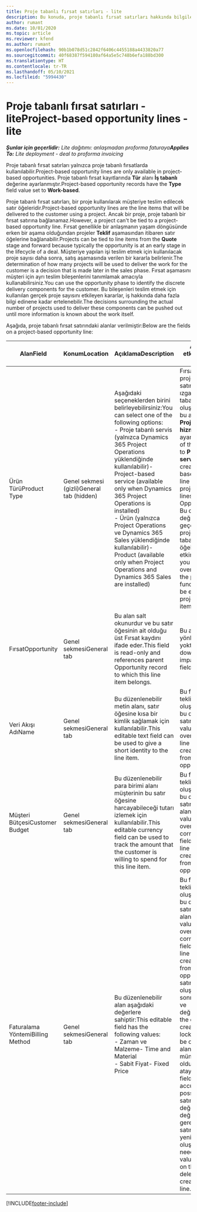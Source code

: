 ```yaml
---
title: Proje tabanlı fırsat satırları - lite
description: Bu konuda, proje tabanlı fırsat satırları hakkında bilgiler sağlanmaktadır. (Pro)
author: rumant
ms.date: 10/01/2020
ms.topic: article
ms.reviewer: kfend
ms.author: rumant
ms.openlocfilehash: 90b1b078d51c2842f6406c4455188a4433820a77
ms.sourcegitcommit: 40f68387f594180af64a5e5c748b6efa188bd300
ms.translationtype: HT
ms.contentlocale: tr-TR
ms.lasthandoff: 05/10/2021
ms.locfileid: "5994430"
---
```

# <a name="project-based-opportunity-lines---lite"></a><span data-ttu-id="d8bff-104">Proje tabanlı fırsat satırları - lite</span><span class="sxs-lookup"><span data-stu-id="d8bff-104">Project-based opportunity lines - lite</span></span>

<span data-ttu-id="d8bff-105">_**Şunlar için geçerlidir:** Lite dağıtımı: anlaşmadan proforma faturaya_</span><span class="sxs-lookup"><span data-stu-id="d8bff-105">_**Applies To:** Lite deployment - deal to proforma invoicing_</span></span>

<span data-ttu-id="d8bff-106">Proje tabanlı fırsat satırları yalnızca proje tabanlı fırsatlarda kullanılabilir.</span><span class="sxs-lookup"><span data-stu-id="d8bff-106">Project-based opportunity lines are only available in project-based opportunities.</span></span> <span data-ttu-id="d8bff-107">Proje tabanlı fırsat kayıtlarında **Tür** alanı **İş tabanlı** değerine ayarlanmıştır.</span><span class="sxs-lookup"><span data-stu-id="d8bff-107">Project-based opportunity records have the **Type** field value set to **Work-based**.</span></span>

<span data-ttu-id="d8bff-108">Proje tabanlı fırsat satırları, bir proje kullanılarak müşteriye teslim edilecek satır öğeleridir.</span><span class="sxs-lookup"><span data-stu-id="d8bff-108">Project-based opportunity lines are the line items that will be delivered to the customer using a project.</span></span> <span data-ttu-id="d8bff-109">Ancak bir proje, proje tabanlı bir fırsat satırına bağlanamaz.</span><span class="sxs-lookup"><span data-stu-id="d8bff-109">However, a project can't be tied to a project-based opportunity line.</span></span> <span data-ttu-id="d8bff-110">Fırsat genellikle bir anlaşmanın yaşam döngüsünde erken bir aşama olduğundan projeler **Teklif** aşamasından itibaren satır öğelerine bağlanabilir.</span><span class="sxs-lookup"><span data-stu-id="d8bff-110">Projects can be tied to line items from the **Quote** stage and forward because typically the opportunity is at an early stage in the lifecycle of a deal.</span></span> <span data-ttu-id="d8bff-111">Müşteriye yapılan işi teslim etmek için kullanılacak proje sayısı daha sonra, satış aşamasında verilen bir kararla belirlenir.</span><span class="sxs-lookup"><span data-stu-id="d8bff-111">The determination of how many projects will be used to deliver the work for the customer is a decision that is made later in the sales phase.</span></span> <span data-ttu-id="d8bff-112">Fırsat aşamasını müşteri için ayrı teslim bileşenlerini tanımlamak amacıyla kullanabilirsiniz.</span><span class="sxs-lookup"><span data-stu-id="d8bff-112">You can use the opportunity phase to identify the discrete delivery components for the customer.</span></span> <span data-ttu-id="d8bff-113">Bu bileşenleri teslim etmek için kullanılan gerçek proje sayısını etkileyen kararlar, iş hakkında daha fazla bilgi edinene kadar ertelenebilir.</span><span class="sxs-lookup"><span data-stu-id="d8bff-113">The decisions surrounding the actual number of projects used to deliver these components can be pushed out until more information is known about the work itself.</span></span>

<span data-ttu-id="d8bff-114">Aşağıda, proje tabanlı fırsat satırındaki alanlar verilmiştir:</span><span class="sxs-lookup"><span data-stu-id="d8bff-114">Below are the fields on a project-based opportunity line:</span></span>

| <span data-ttu-id="d8bff-115">**Alan**</span><span class="sxs-lookup"><span data-stu-id="d8bff-115">**Field**</span></span> | <span data-ttu-id="d8bff-116">**Konum**</span><span class="sxs-lookup"><span data-stu-id="d8bff-116">**Location**</span></span> | <span data-ttu-id="d8bff-117">**Açıklama**</span><span class="sxs-lookup"><span data-stu-id="d8bff-117">**Description**</span></span> | <span data-ttu-id="d8bff-118">**Aşağı yönlü etki**</span><span class="sxs-lookup"><span data-stu-id="d8bff-118">**Downstream impact**</span></span> |
| --- | --- | --- | --- |
| <span data-ttu-id="d8bff-119">Ürün Türü</span><span class="sxs-lookup"><span data-stu-id="d8bff-119">Product Type</span></span> | <span data-ttu-id="d8bff-120">Genel sekmesi (gizli)</span><span class="sxs-lookup"><span data-stu-id="d8bff-120">General tab (hidden)</span></span> | <span data-ttu-id="d8bff-121">Aşağıdaki seçeneklerden birini belirleyebilirsiniz:</span><span class="sxs-lookup"><span data-stu-id="d8bff-121">You can select one of the following options:</span></span></br><span data-ttu-id="d8bff-122">- Proje tabanlı servis (yalnızca Dynamics 365 Project Operations yüklendiğinde kullanılabilir)</span><span class="sxs-lookup"><span data-stu-id="d8bff-122">- Project-based service (available only when Dynamics 365 Project Operations is installed)</span></span></br><span data-ttu-id="d8bff-123">- Ürün (yalnızca Project Operations ve Dynamics 365 Sales yüklendiğinde kullanılabilir)</span><span class="sxs-lookup"><span data-stu-id="d8bff-123">- Product (available only when Project Operations and Dynamics 365 Sales are installed)</span></span> | <span data-ttu-id="d8bff-124">Fırsat üzerinde proje tabanlı satırlar ızgarasından proje tabanlı fırsat satırı oluşturduğunuzda bu alanın değeri **Proje tabanlı hizmet** olarak ayarlanır.</span><span class="sxs-lookup"><span data-stu-id="d8bff-124">The value of this field is set to **Project-based service** when you create a project-based opportunity line from the project-based lines grid on the Opportunity.</span></span> <br> <span data-ttu-id="d8bff-125">Bu değeri değiştirirseniz veya geçersiz kılarsanız proje işlevi, proje tabanlı satır öğelerinizde etkinleştirilmez.</span><span class="sxs-lookup"><span data-stu-id="d8bff-125">If you change or override this value, the project functionality won't be enabled on your project-based line items.</span></span> |
| <span data-ttu-id="d8bff-126">Fırsat</span><span class="sxs-lookup"><span data-stu-id="d8bff-126">Opportunity</span></span> | <span data-ttu-id="d8bff-127">Genel sekmesi</span><span class="sxs-lookup"><span data-stu-id="d8bff-127">General tab</span></span> | <span data-ttu-id="d8bff-128">Bu alan salt okunurdur ve bu satır öğesinin ait olduğu üst Fırsat kaydını ifade eder.</span><span class="sxs-lookup"><span data-stu-id="d8bff-128">This field is read-only and references parent Opportunity record to which this line item belongs.</span></span> | <span data-ttu-id="d8bff-129">Bu alanda aşağı yönlü etki yoktur.</span><span class="sxs-lookup"><span data-stu-id="d8bff-129">There is no downstream impact from this field.</span></span> |
| <span data-ttu-id="d8bff-130">Veri Akışı Adı</span><span class="sxs-lookup"><span data-stu-id="d8bff-130">Name</span></span> | <span data-ttu-id="d8bff-131">Genel sekmesi</span><span class="sxs-lookup"><span data-stu-id="d8bff-131">General tab</span></span> | <span data-ttu-id="d8bff-132">Bu düzenlenebilir metin alanı, satır öğesine kısa bir kimlik sağlamak için kullanılabilir.</span><span class="sxs-lookup"><span data-stu-id="d8bff-132">This editable text field can be used to give a short identity to the line item.</span></span> | <span data-ttu-id="d8bff-133">Bu fırsattan bir teklif oluşturduğunuzda bu değer teklif satırına taşınır.</span><span class="sxs-lookup"><span data-stu-id="d8bff-133">This value is carried over to the quote line when you create a quote from this opportunity.</span></span> |
| <span data-ttu-id="d8bff-134">Müşteri Bütçesi</span><span class="sxs-lookup"><span data-stu-id="d8bff-134">Customer Budget</span></span> | <span data-ttu-id="d8bff-135">Genel sekmesi</span><span class="sxs-lookup"><span data-stu-id="d8bff-135">General tab</span></span> | <span data-ttu-id="d8bff-136">Bu düzenlenebilir para birimi alanı müşterinin bu satır öğesine harcayabileceği tutarı izlemek için kullanılabilir.</span><span class="sxs-lookup"><span data-stu-id="d8bff-136">This editable currency field can be used to track the amount that the customer is willing to spend for this line item.</span></span> | <span data-ttu-id="d8bff-137">Bu fırsattan bir teklif oluşturduğunuzda bu değer teklif satırındaki ilgili alana taşınır.</span><span class="sxs-lookup"><span data-stu-id="d8bff-137">This value is carried over to the corresponding field on the quote line when you create a quote from this opportunity.</span></span> |
| <span data-ttu-id="d8bff-138">Faturalama Yöntemi</span><span class="sxs-lookup"><span data-stu-id="d8bff-138">Billing Method</span></span> | <span data-ttu-id="d8bff-139">Genel sekmesi</span><span class="sxs-lookup"><span data-stu-id="d8bff-139">General tab</span></span> | <span data-ttu-id="d8bff-140">Bu düzenlenebilir alan aşağıdaki değerlere sahiptir:</span><span class="sxs-lookup"><span data-stu-id="d8bff-140">This editable field has the following values:</span></span></br><span data-ttu-id="d8bff-141">- Zaman ve Malzeme</span><span class="sxs-lookup"><span data-stu-id="d8bff-141">- Time and Material</span></span></br><span data-ttu-id="d8bff-142">- Sabit Fiyat</span><span class="sxs-lookup"><span data-stu-id="d8bff-142">- Fixed Price</span></span> | <span data-ttu-id="d8bff-143">Bu fırsattan bir teklif oluşturduğunuzda bu değer teklif satırındaki ilgili alana taşınır.</span><span class="sxs-lookup"><span data-stu-id="d8bff-143">This value is carried over to the corresponding field on the quote line when you create a quote from this opportunity.</span></span> <span data-ttu-id="d8bff-144">Teklif satırı oluşturulduktan sonra, alan kilitlenir ve değiştirilemez.</span><span class="sxs-lookup"><span data-stu-id="d8bff-144">After the quote line is created, the field is locked and can't be changed.</span></span> <span data-ttu-id="d8bff-145">Bu alan değerini mümkün olduğunca doğru atayın.</span><span class="sxs-lookup"><span data-stu-id="d8bff-145">Assign this field value as accurately as possible.</span></span> <span data-ttu-id="d8bff-146">Teklif satırında bu alanın değerini değiştirmeniz gerekirse teklif satırını silip yeniden oluşturun.</span><span class="sxs-lookup"><span data-stu-id="d8bff-146">If you need to change the value of this field on the quote line, delete and re-create the quote line.</span></span> |


[!INCLUDE[footer-include](../../includes/footer-banner.md)]